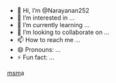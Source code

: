 - 👋 Hi, I’m @Narayanan252
- 👀 I’m interested in ...
- 🌱 I’m currently learning ...
- 💞️ I’m looking to collaborate on ...
- 📫 How to reach me ...
- 😄 Pronouns: ...
- ⚡ Fun fact: ...

<!---
Narayanan252/Narayanan252 is a ✨ special ✨ repository because its `README.md` (this file) appears on your GitHub profile.
You can click the Preview link to take a look at your changes.
--->
<html>
	<body>
		<a href="anandanarayanan747@gmail.com">msm</a>a
	</body>
</html>
